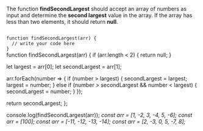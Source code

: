 The function **findSecondLargest** should accept an array
of numbers as input and determine the
**second largest** value in the array.
If the array has less than two elements,
it should return **null**.

<codeblock language="javascript" type="exercise" testMode="multipleInput">
<code>
function findSecondLargest(arr) {
  // write your code here
}
</code>

<solution>
function findSecondLargest(arr) {
  if (arr.length < 2) {
    return null;
  }

  let largest = arr[0];
  let secondLargest = arr[1];

  arr.forEach(number => {
    if (number > largest) {
      secondLargest = largest;
      largest = number;
    } else if (number > secondLargest && number < largest) {
      secondLargest = number;
    }
  });

  return secondLargest;
};
</solution>

<testcases>
<caller>
console.log(findSecondLargest(arr));
</caller>
<testcase>
<i>
const arr = [1, -2, 3, -4, 5, -6];
</i>
</testcase>
<testcase>
<i>
const arr = [100];
</i>
</testcase>
<testcase>
<i>
const arr = [-11, -12, -13, -14];
</i>
</testcase>
<testcase>
<i>
const arr = [2, -3, 0, 5, -7, 8];
</i>
</testcase>
</testcases>
</codeblock>
